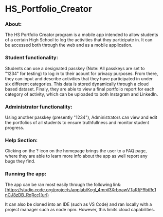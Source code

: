# HS_Portfolio_Creator

### About:
The HS Portfolio Creator program is a mobile app intended to allow students of a certain High School to log the activities that they participate in. It can be accessed both through the web and as a mobile application. 

### Student functionality:
Students can use a designated passkey (Note: All passkeys are set to "1234" for testing) to log in to their acount for privacy purposes. From there, they can input and describe activities that they have participated in under six different categories. This data is stored dynamically through a cloud based dataset. Finaly, they are able to view a final portfolio report for each category of activity, which can be uploaded to both Instagram and LinkedIn.

### Administrator functionality:
Using another passkey (presently "1234"), Administrators can view and edit the portfolios of all students to ensure truthfullness and monitor student progress.

### Help Section:
Clicking on the ? icon on the homepage brings the user to a FAQ page, where they are able to learn more info about the app as well report any bugs they find.

### Running the app:
The app can be ran most easily through the following link:
[https://studio.code.org/projects/applab/KcgI_4mpil3XrboawVTaRfjF9btRc1nCJ8zDB_RqRcc](url)


It can also be cloned into an IDE (such as VS Code) and ran locally with a project manager such as node npm. However, this limits cloud capabilities.
